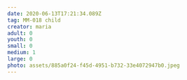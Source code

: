```yaml
---
date: 2020-06-13T17:21:34.089Z
tag: MM-018 child
creator: maria
adult: 0
youth: 0
small: 0
medium: 1
large: 0
photo: assets/885a0f24-f45d-4951-b732-33e4072947b0.jpeg
---
```

